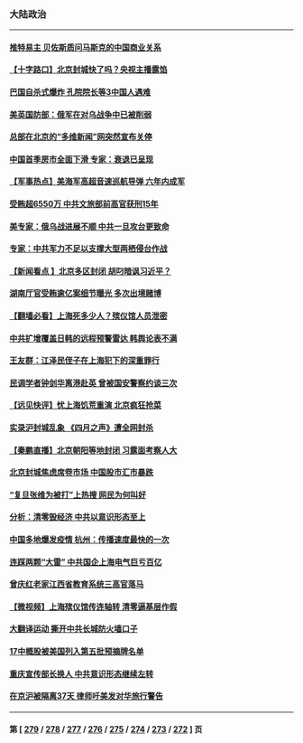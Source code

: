 ### 大陆政治
---
#### [推特易主 贝佐斯质问马斯克的中国商业关系](../../pages/ncid277/n13721162.md) 
#### [【十字路口】北京封城快了吗？央视主播露馅](../../pages/ncid277/n13721080.md) 
#### [巴国自杀式爆炸 孔院院长等3中国人遇难](../../pages/ncid277/n13721035.md) 
#### [美英国防部：俄军在对乌战争中已被削弱](../../pages/ncid277/n13720944.md) 
#### [总部在北京的“多维新闻”网突然宣布关停](../../pages/ncid277/n13720996.md) 
#### [中国首季房市全面下滑 专家：衰退已呈现](../../pages/ncid277/n13720590.md) 
#### [【军事热点】美海军高超音速巡航导弹 六年内成军](../../pages/ncid277/n13720817.md) 
#### [受贿超6550万 中共文旅部前高官获刑15年](../../pages/ncid277/n13720933.md) 
#### [美专家：俄乌战进展不顺 中共一旦攻台更致命](../../pages/ncid277/n13720885.md) 
#### [专家：中共军力不足以支撑大型两栖侵台作战](../../pages/ncid277/n13720720.md) 
#### [【新闻看点 】北京多区封闭 胡叼暗讽习近平？](../../pages/ncid277/n13720389.md) 
#### [湖南厅官受贿逾亿案细节曝光 多次出境赌博](../../pages/ncid277/n13720780.md) 
#### [【翻墙必看】上海死多少人？殡仪馆人员泄密](../../pages/ncid277/n13720697.md) 
#### [中共扩增覆盖日韩的远程预警雷达 韩舆论表不满](../../pages/ncid277/n13720659.md) 
#### [王友群：江泽民侄子在上海犯下的深重罪行](../../pages/ncid277/n13720477.md) 
#### [民调学者钟剑华离港赴英 曾被国安警察约谈三次](../../pages/ncid277/n13720696.md) 
#### [【远见快评】忧上海饥荒重演 北京疯狂抢菜](../../pages/ncid277/n13720596.md) 
#### [实录沪封城乱象 《四月之声》遭全网封杀](../../pages/ncid277/n13720629.md) 
#### [【秦鹏直播】北京朝阳等地封闭 习露面考察人大](../../pages/ncid277/n13720605.md) 
#### [北京封城焦虑席卷市场 中国股市汇市暴跌](../../pages/ncid277/n13720464.md) 
#### [“复旦张维为被打”上热搜 网民为何叫好](../../pages/ncid277/n13719524.md) 
#### [分析：清零毁经济 中共以意识形态至上](../../pages/ncid277/n13720497.md) 
#### [中国多地爆发疫情 杭州：传播速度最快的一次](../../pages/ncid277/n13720578.md) 
#### [连踩两颗“大雷” 中共国企上海电气巨亏百亿](../../pages/ncid277/n13720372.md) 
#### [曾庆红老家江西省教育系统三高官落马](../../pages/ncid277/n13720366.md) 
#### [【微视频】上海殡仪馆传连轴转 清零逼基层作假](../../pages/ncid277/n13720311.md) 
#### [大翻译运动 撕开中共长城防火墙口子](../../pages/ncid277/n13720365.md) 
#### [17中概股被美国列入第五批预摘牌名单](../../pages/ncid277/n13720347.md) 
#### [重庆宣传部长换人 中共意识形态继续左转](../../pages/ncid277/n13720332.md) 
#### [在京沪被隔离37天 律师吁美发对华旅行警告](../../pages/ncid277/n13720436.md) 

---
#### 第 [ [279](./279.md) / [278](./278.md) / [277](./277.md) / [276](./276.md) / [275](./275.md) / [274](./274.md) / [273](./273.md) / [272](./272.md) ] 页
